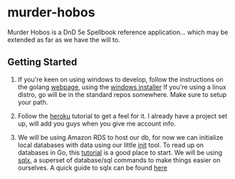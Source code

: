 # murder-hobos

Murder Hobos is a DnD 5e Spellbook reference application... which may be extended as far as we have the will to.

## Getting Started

1. If you're keen on using windows to develop, follow the instructions on the golang 
   [webpage](https://golang.org/doc/install), using the [windows installer](https://storage.googleapis.com/golang/go1.7.3.windows-amd64.msi)
   If you're using a linux distro, go will be in the standard repos somewhere. Make sure to setup your path.

2. Follow the [heroku](https://devcenter.heroku.com/articles/getting-started-with-go#introduction) tutorial to get a feel for it.
   I already have a project set up, will add you guys when you give me account info.

3. We will be using Amazon RDS to host our db, for now we can initialize local databases
   with data using our little [init](https://github.com/jaden-young/murder-hobos/tree/master/db/initDb) tool. To read up on databases in Go, this [tutorial](http://go-database-sql.org/) is a good place to start.
   We will be using [sqlx](https://github.com/jmoiron/sqlx), a superset of database/sql commands to make things easier on ourselves.
   A quick guide to sqlx can be found [here](http://jmoiron.github.io/sqlx/)